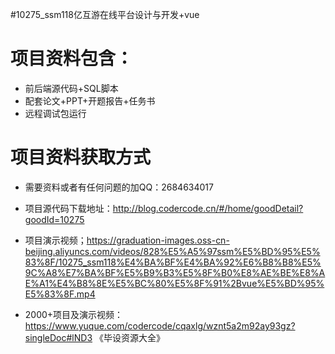 #10275_ssm118亿互游在线平台设计与开发+vue

# 项目资料包含：
* 前后端源代码+SQL脚本
* 配套论文+PPT+开题报告+任务书
* 远程调试包运行

# 项目资料获取方式
* 需要资料或者有任何问题的加QQ：2684634017

* 项目源代码下载地址：http://blog.codercode.cn/#/home/goodDetail?goodId=10275

* 项目演示视频；https://graduation-images.oss-cn-beijing.aliyuncs.com/videos/828%E5%A5%97ssm%E5%BD%95%E5%83%8F/10275_ssm118%E4%BA%BF%E4%BA%92%E6%B8%B8%E5%9C%A8%E7%BA%BF%E5%B9%B3%E5%8F%B0%E8%AE%BE%E8%AE%A1%E4%B8%8E%E5%BC%80%E5%8F%91%2Bvue%E5%BD%95%E5%83%8F.mp4



* 2000+项目及演示视频：https://www.yuque.com/codercode/cqaxlg/wznt5a2m92ay93gz?singleDoc#lND3 《毕设资源大全》



